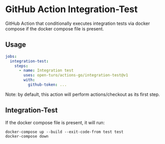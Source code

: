 # GitHub Action Integration-Test

GitHub Action that conditionally executes integration tests via docker compose if the docker compose file is present.

## Usage

```yaml
jobs:
  integration-test:
    steps:
      - name: Integration test
        uses: open-turo/actions-go/integration-test@v1
        with:
          github-token: ...
```

Note: by default, this action will perform actions/checkout as its first step.

## Integration-Test

If the docker compose file is present, it will run:

```shell
docker-compose up --build --exit-code-from test test
docker-compose down
```
